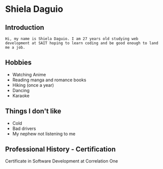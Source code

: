 # Shiela Daguio

## Introduction

    Hi, my name is Shiela Daguio. I am 27 years old studying web development at SAIT hoping to learn coding and be good enough to land me a job.

## Hobbies

- Watching Anime
- Reading manga and romance books
- Hiking (once a year)
- Dancing
- Karaoke

## Things I don't like

- Cold
- Bad drivers
- My nephew not listening to me

## Professional History - Certification

Certificate in Software Development at Correlation One

